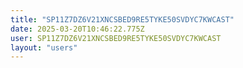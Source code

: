 ```yaml
---
title: "SP11Z7DZ6V21XNCSBED9RE5TYKE50SVDYC7KWCAST"
date: 2025-03-20T10:46:22.775Z
user: SP11Z7DZ6V21XNCSBED9RE5TYKE50SVDYC7KWCAST
layout: "users"
---
```

    